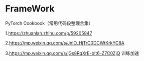 # FrameWork

PyTorch Cookbook（常用代码段整理合集）

1.https://zhuanlan.zhihu.com/p/59205847

2.https://mp.weixin.qq.com/s/JnIO_HjTrC0DCWtKrkYC8A

3.https://mp.weixin.qq.com/s/jGs8RqXrE-bIt6-Z7C0ZjQ    训练加速

